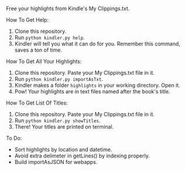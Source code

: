 Free your highlights from Kindle's My Clippings.txt.


How To Get Help:
1. Clone this repository.
2. Run `python kindler.py help`.
3. Kindler will tell you what it can do for you. Remember this command, saves a ton of time.

How To Get All Your Highlights:
1. Clone this repository. Paste your My Clippings.txt file in it.
2. Run `python kindler.py importAsTxt`.
3. Kindler makes a folder `highlights` in your working directory. Open it.
4. Pow! Your highlights are in text files named after the book's title.

How To Get List Of Titles:
1. Clone this repository. Paste your My Clippings.txt file in it.
2. Run `python kindler.py showTitles`.
3. There! Your titles are printed on terminal.

To Do:
- Sort highlights by location and datetime.
- Avoid extra delimeter in getLines() by indexing properly.
- Build importAsJSON for webapps.
